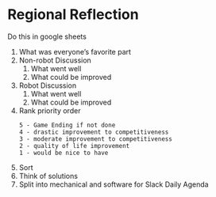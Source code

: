 # Regional Reflection

Do this in google sheets

1. What was everyone’s favorite part
1. Non-robot Discussion
   1. What went well
   2. What could be improved
1. Robot Discussion
   1. What went well
   2. What could be improved
1. Rank priority order
   ```
   5 - Game Ending if not done
   4 - drastic improvement to competitiveness
   3 - moderate improvement to competitiveness
   2 - quality of life improvement
   1 - would be nice to have
   ```
1. Sort
1. Think of solutions
1. Split into mechanical and software for Slack Daily Agenda
